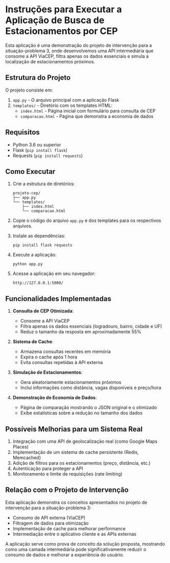 # Instruções para Executar a Aplicação de Busca de Estacionamentos por CEP

Esta aplicação é uma demonstração do projeto de intervenção para a situação-problema 3, onde desenvolvemos uma API intermediária que consome a API ViaCEP, filtra apenas os dados essenciais e simula a localização de estacionamentos próximos.

## Estrutura do Projeto

O projeto consiste em:

1. `app.py` - O arquivo principal com a aplicação Flask
2. `templates/` - Diretório com os templates HTML:
   - `index.html` - Página inicial com formulário para consulta de CEP
   - `comparacao.html` - Página que demonstra a economia de dados

## Requisitos

- Python 3.6 ou superior
- Flask (`pip install flask`)
- Requests (`pip install requests`)

## Como Executar

1. Crie a estrutura de diretórios:

   ```
   projeto-cep/
   ├── app.py
   └── templates/
       ├── index.html
       └── comparacao.html
   ```

2. Copie o código do arquivo `app.py` e dos templates para os respectivos arquivos.

3. Instale as dependências:

   ```
   pip install flask requests
   ```

4. Execute a aplicação:

   ```
   python app.py
   ```

5. Acesse a aplicação em seu navegador:
   ```
   http://127.0.0.1:5000/
   ```

## Funcionalidades Implementadas

1. **Consulta de CEP Otimizada**:

   - Consome a API ViaCEP
   - Filtra apenas os dados essenciais (logradouro, bairro, cidade e UF)
   - Reduz o tamanho da resposta em aproximadamente 55%

2. **Sistema de Cache**:

   - Armazena consultas recentes em memória
   - Expira o cache após 1 hora
   - Evita consultas repetidas à API externa

3. **Simulação de Estacionamentos**:

   - Gera aleatoriamente estacionamentos próximos
   - Inclui informações como distância, vagas disponíveis e preço/hora

4. **Demonstração de Economia de Dados**:
   - Página de comparação mostrando o JSON original e o otimizado
   - Exibe estatísticas sobre a redução no tamanho dos dados

## Possíveis Melhorias para um Sistema Real

1. Integração com uma API de geolocalização real (como Google Maps Places)
2. Implementação de um sistema de cache persistente (Redis, Memcached)
3. Adição de filtros para os estacionamentos (preço, distância, etc.)
4. Autenticação para proteger a API
5. Monitoramento e limite de requisições (rate limiting)

## Relação com o Projeto de Intervenção

Esta aplicação demonstra os conceitos apresentados no projeto de intervenção para a situação-problema 3:

- Consumo de API externa (ViaCEP)
- Filtragem de dados para otimização
- Implementação de cache para melhorar performance
- Intermediação entre o aplicativo cliente e as APIs externas

A aplicação serve como prova de conceito da solução proposta, mostrando como uma camada intermediária pode significativamente reduzir o consumo de dados e melhorar a experiência do usuário.
